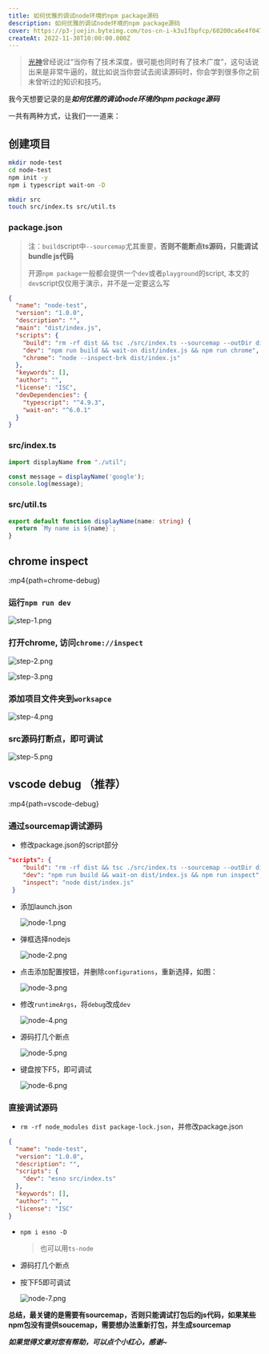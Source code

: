 ```yaml
---
title: 如何优雅的调试node环境的npm package源码
description: 如何优雅的调试node环境的npm package源码
cover: https://p3-juejin.byteimg.com/tos-cn-i-k3u1fbpfcp/60200ca6e4f0473aa1c082173b45ea7d~tplv-k3u1fbpfcp-zoom-crop-mark:3024:3024:3024:1702.awebp?
createAt: 2022-11-30T10:00:00.000Z
---
```


> [光神](https://juejin.cn/user/2788017216685118)曾经说过“当你有了技术深度，很可能也同时有了技术广度”，这句话说出来是非常牛逼的，就比如说当你尝试去阅读源码时，你会学到很多你之前未曾听过的知识和技巧。

我今天想要记录的是***如何优雅的调试node环境的npm package源码***

一共有两种方式，让我们一一道来：

## 创建项目

```bash
mkdir node-test
cd node-test
npm init -y
npm i typescript wait-on -D

mkdir src
touch src/index.ts src/util.ts
```

### package.json

> 注：`build`script中`--sourcemap`尤其重要，**否则不能断点ts源码，只能调试bundle js代码**
>
> 开源`npm package`一般都会提供一个`dev`或者`playground`的script, 本文的`dev`script仅仅用于演示，并不是一定要这么写

```json
{
  "name": "node-test",
  "version": "1.0.0",
  "description": "",
  "main": "dist/index.js",
  "scripts": {
    "build": "rm -rf dist && tsc ./src/index.ts --sourcemap --outDir dist",
    "dev": "npm run build && wait-on dist/index.js && npm run chrome",
    "chrome": "node --inspect-brk dist/index.js"
  },
  "keywords": [],
  "author": "",
  "license": "ISC",
  "devDependencies": {
    "typescript": "^4.9.3",
    "wait-on": "^6.0.1"
  }
}
```

### src/index.ts
```ts
import displayName from "./util";

const message = displayName('google');
console.log(message);
```

### src/util.ts
```ts
export default function displayName(name: string) {
  return `My name is ${name}`;
}
```

## chrome inspect
:mp4{path=chrome-debug}

### 运行`npm run dev`

  ![step-1.png](https://p6-juejin.byteimg.com/tos-cn-i-k3u1fbpfcp/9ed3eedd8d0640bfb02505f4b3bbccc4~tplv-k3u1fbpfcp-watermark.image?)

### 打开chrome, 访问`chrome://inspect`

  ![step-2.png](https://p3-juejin.byteimg.com/tos-cn-i-k3u1fbpfcp/11c06ed64cee4a368c5aa3faf539f70d~tplv-k3u1fbpfcp-watermark.image?)

  ![step-3.png](https://p6-juejin.byteimg.com/tos-cn-i-k3u1fbpfcp/cf60303e1b184bd1b23712bb43d6b376~tplv-k3u1fbpfcp-watermark.image?)

### 添加项目文件夹到`worksapce`

  ![step-4.png](https://p9-juejin.byteimg.com/tos-cn-i-k3u1fbpfcp/dd3d818d45034fa5bd2a58e69079a153~tplv-k3u1fbpfcp-watermark.image?)

### src源码打断点，即可调试

  ![step-5.png](https://p6-juejin.byteimg.com/tos-cn-i-k3u1fbpfcp/7b967e84cf4a49d195ad892f4c197b3c~tplv-k3u1fbpfcp-watermark.image?)

## vscode debug （推荐）

:mp4{path=vscode-debug}

### 通过sourcemap调试源码

- 修改package.json的script部分
```json
"scripts": {
    "build": "rm -rf dist && tsc ./src/index.ts --sourcemap --outDir dist",
    "dev": "npm run build && wait-on dist/index.js && npm run inspect",
    "inspect": "node dist/index.js"
 }
```

- 添加launch.json

  ![node-1.png](https://p9-juejin.byteimg.com/tos-cn-i-k3u1fbpfcp/5f7b201826854f5984913749b03cde89~tplv-k3u1fbpfcp-watermark.image?)

- 弹框选择nodejs

  ![node-2.png](https://p1-juejin.byteimg.com/tos-cn-i-k3u1fbpfcp/69425865481c452e86572a3d77a65839~tplv-k3u1fbpfcp-watermark.image?)

- 点击添加配置按钮，并删除`configurations`，重新选择，如图：

  ![node-3.png](https://p3-juejin.byteimg.com/tos-cn-i-k3u1fbpfcp/c6d634195b274239930ca21f42a07b2a~tplv-k3u1fbpfcp-watermark.image?)

- 修改`runtimeArgs`，将`debug`改成`dev`

  ![node-4.png](https://p1-juejin.byteimg.com/tos-cn-i-k3u1fbpfcp/759b6f6f379b428b89b442132ee79d31~tplv-k3u1fbpfcp-watermark.image?)

- 源码打几个断点

  ![node-5.png](https://p6-juejin.byteimg.com/tos-cn-i-k3u1fbpfcp/501027a15ed64b9eb2ea1e448664fcb8~tplv-k3u1fbpfcp-watermark.image?)

- 键盘按下F5，即可调试

  ![node-6.png](https://p6-juejin.byteimg.com/tos-cn-i-k3u1fbpfcp/a922ab27c36c43eea7383b745fafeac6~tplv-k3u1fbpfcp-watermark.image?)

### 直接调试源码

- `rm -rf node_modules dist package-lock.json`，并修改package.json
```json
{
  "name": "node-test",
  "version": "1.0.0",
  "description": "",
  "scripts": {
    "dev": "esno src/index.ts"
  },
  "keywords": [],
  "author": "",
  "license": "ISC"
}
```

- `npm i esno -D`
    > 也可以用`ts-node`

- 源码打几个断点

- 按下F5即可调试

  ![node-7.png](https://p3-juejin.byteimg.com/tos-cn-i-k3u1fbpfcp/7eabcaafca7f4cb79cd30a69e8979f61~tplv-k3u1fbpfcp-watermark.image?)

**总结，最关键的是需要有sourcemap，否则只能调试打包后的js代码，如果某些npm包没有提供soucemap，需要想办法重新打包，并生成sourcemap**

***如果觉得文章对您有帮助，可以点个小红心，感谢~***
